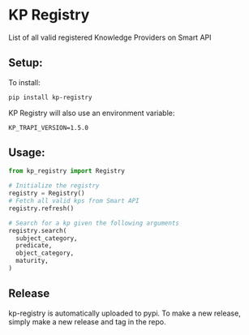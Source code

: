 # KP Registry
List of all valid registered Knowledge Providers on Smart API

## Setup:
To install:
```bash
pip install kp-registry
```

KP Registry will also use an environment variable:
```
KP_TRAPI_VERSION=1.5.0
```

## Usage:
```python
from kp_registry import Registry

# Initialize the registry
registry = Registry()
# Fetch all valid kps from Smart API
registry.refresh()

# Search for a kp given the following arguments
registry.search(
  subject_category,
  predicate,
  object_category,
  maturity,
)
```

## Release
kp-registry is automatically uploaded to pypi. To make a new release, simply make a new release and tag in the repo.

